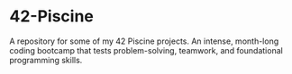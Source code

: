 # 42-Piscine
A repository for some of my 42 Piscine projects. An intense, month-long coding bootcamp that tests problem-solving, teamwork, and foundational programming skills.
